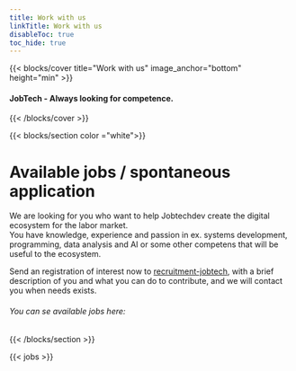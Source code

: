 ```yaml
---
title: Work with us
linkTitle: Work with us
disableToc: true
toc_hide: true
---
```


{{< blocks/cover title="Work with us" image_anchor="bottom" height="min" >}}

<h4>JobTech - Always looking for competence.</h4>

{{< /blocks/cover >}}







{{< blocks/section color ="white">}}

<div class="col-12 mx-auto">
<!--<h1 class="text-center">This is hhhhh section</h1>-->

<h1>Available jobs / spontaneous application </h1>
<p>We are looking for you who want to help Jobtechdev create the digital ecosystem for the labor market.<br>
You have knowledge, experience and passion in ex. systems development, programming, data analysis and AI or some other
competens that will be useful to the ecosystem.</p>
<p>Send an registration of interest now to <a href="mailto:recruitment-jobtech@arbetsformedlingen.se">recruitment-jobtech</a>, with a brief description of you and what you can do to contribute, and we will contact you when needs exists.</p>
<h6>
You can se available jobs here: 
</h6>
 

</div>

{{< /blocks/section >}}


                                                                                                                                                                                                                                                                                                                                                                                                                                                                                                                                  
{{< jobs >}}                                      
                                       
                                       
                                       
                                       
                                       
                                       
                                       
                                       
                                       
                                       
                                       
                                       
                                       
                                       
                                       
                                       
                                                                                                                                                                                                                                                                                                                                                                                                                                                                                                                                                                                                                                                           